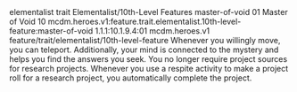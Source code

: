 <ability>
  <metadata>
    <class>elementalist</class>
    <feature_type>trait</feature_type>
    <file_dpath>Elementalist/10th-Level Features</file_dpath>
    <item_id>master-of-void</item_id>
    <item_index>01</item_index>
    <item_name>Master of Void</item_name>
    <level>10</level>
    <scc>mcdm.heroes.v1:feature.trait.elementalist.10th-level-feature:master-of-void</scc>
    <scdc>1.1.1:10.1.9.4:01</scdc>
    <source>mcdm.heroes.v1</source>
    <type>feature/trait/elementalist/10th-level-feature</type>
  </metadata>
  <effects>
    <effect type="mundane">Whenever you willingly move, you can teleport.
Additionally, your mind is connected to the mystery and helps you find the answers you seek. You no longer require project sources for research projects. Whenever you use a respite activity to make a project roll for a research project, you automatically complete the project.</effect>
  </effects>
</ability>
